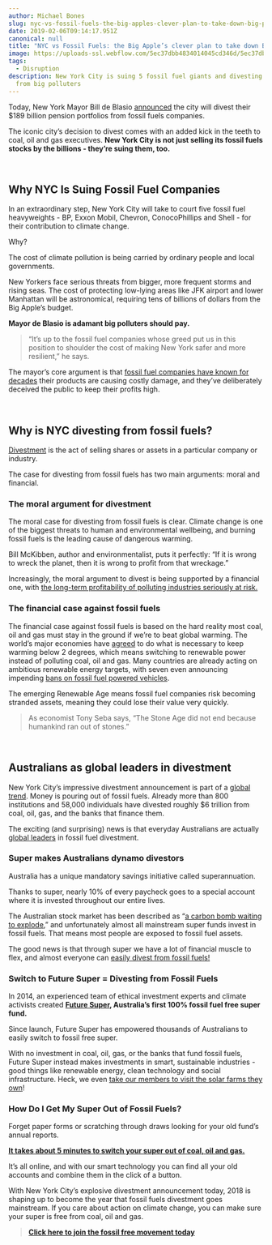```yaml
---
author: Michael Bones
slug: nyc-vs-fossil-fuels-the-big-apples-clever-plan-to-take-down-big-polluters
date: 2019-02-06T09:14:17.951Z
canonical: null
title: "NYC vs Fossil Fuels: the Big Apple’s clever plan to take down Big Polluters"
image: https://uploads-ssl.webflow.com/5ec37dbb4834014045cd346d/5ec37dbc4834017884cd3dbd_nyc%20(1).png
tags:
  - Disruption
description: New York City is suing 5 fossil fuel giants and divesting billions
  from big polluters
---
```

Today, New York Mayor Bill de Blasio [announced](https://www.theguardian.com/us-news/2018/jan/10/new-york-city-plans-to-divest-5bn-from-fossil-fuels-and-sue-oil-companies) the city will divest their $189 billion pension portfolios from fossil fuels companies.

The iconic city’s decision to divest comes with an added kick in the teeth to coal, oil and gas executives. **New York City is not just selling its fossil fuels stocks by the billions - they’re suing them, too.**

‍

## Why NYC Is Suing Fossil Fuel Companies

In an extraordinary step, New York City will take to court five fossil fuel heavyweights - BP, Exxon Mobil, Chevron, ConocoPhillips and Shell - for their contribution to climate change.

Why?

The cost of climate pollution is being carried by ordinary people and local governments.

New Yorkers face serious threats from bigger, more frequent storms and rising seas. The cost of protecting low-lying areas like JFK airport and lower Manhattan will be astronomical, requiring tens of billions of dollars from the Big Apple’s budget.

**Mayor de Blasio is adamant big polluters should pay.**

> “It’s up to the fossil fuel companies whose greed put us in this position to shoulder the cost of making New York safer and more resilient,” he says.

The mayor’s core argument is that [fossil fuel companies have known for decades](http://beta.latimes.com/business/la-fi-exxon-global-warming-20160120-story.html) their products are causing costly damage, and they’ve deliberately deceived the public to keep their profits high.

‍

## Why is NYC divesting from fossil fuels?

[Divestment](https://www.myfuturesuper.com.au/blog/the-climate-solution-millions-are-missing) is the act of selling shares or assets in a particular company or industry.

The case for divesting from fossil fuels has two main arguments: moral and financial.

### The moral argument for divestment

The moral case for divesting from fossil fuels is clear. Climate change is one of the biggest threats to human and environmental wellbeing, and burning fossil fuels is the leading cause of dangerous warming.

Bill McKibben, author and environmentalist, puts it perfectly: “If it is wrong to wreck the planet, then it is wrong to profit from that wreckage.”

Increasingly, the moral argument to divest is being supported by a financial one, with [the long-term profitability of polluting industries seriously at risk.](http://www.smh.com.au/business/banking-and-finance/climate-change-a-material-risk-for-the-financial-system-apra-20170217-guffhm.html)

### The financial case against fossil fuels

The financial case against fossil fuels is based on the hard reality most coal, oil and gas must stay in the ground if we’re to beat global warming. The world’s major economies have [agreed](http://unfccc.int/paris_agreement/items/9485.php) to do what is necessary to keep warming below 2 degrees, which means switching to renewable power instead of polluting coal, oil and gas. Many countries are already acting on ambitious renewable energy targets, with seven even announcing impending [bans on fossil fuel powered vehicles](https://futurism.com/these-7-countries-want-to-say-goodbye-to-fossil-fuel-based-cars/).

The emerging Renewable Age means fossil fuel companies risk becoming stranded assets, meaning they could lose their value very quickly.

> As economist Tony Seba says, “The Stone Age did not end because humankind ran out of stones.”

‍

## Australians as global leaders in divestment

New York City’s impressive divestment announcement is part of a [global trend](https://gofossilfree.org/divestment/commitments/). Money is pouring out of fossil fuels. Already more than 800 institutions and 58,000 individuals have divested roughly $6 trillion from coal, oil, gas, and the banks that finance them.

The exciting (and surprising) news is that everyday Australians are actually [global leaders](https://www.arabellaadvisors.com/wp-content/uploads/2016/12/Global_Divestment_Report_2016.pdf) in fossil fuel divestment.

### Super makes Australians dynamo divestors

Australia has a unique mandatory savings initiative called superannuation.

Thanks to super, nearly 10% of every paycheck goes to a special account where it is invested throughout our entire lives.

The Australian stock market has been described as “[a carbon bomb waiting to explode](http://reneweconomy.com.au/australian-stock-market-resembles-carbon-bomb-waiting-explode-83036/),” and unfortunately almost all mainstream super funds invest in fossil fuels. That means most people are exposed to fossil fuel assets.

The good news is that through super we have a lot of financial muscle to flex, and almost everyone can [easily divest from fossil fuels!](https://www.myfuturesuper.com.au/switch/go-fossil-free?utm_source=blog&utm_medium=website&utm_campaign=NYC%20vs%20Fossil%20Fuels&utm_content=)

### Switch to Future Super = Divesting from Fossil Fuels

In 2014, an experienced team of ethical investment experts and climate activists created **[Future Super](https://www.myfuturesuper.com.au/switch/go-fossil-free?utm_source=blog&utm_medium=website&utm_campaign=NYC%20vs%20Fossil%20Fuels&utm_content=), Australia’s first 100% fossil fuel free super fund.**

Since launch, Future Super has empowered thousands of Australians to easily switch to fossil free super.

With no investment in coal, oil, gas, or the banks that fund fossil fuels, Future Super instead makes investments in smart, sustainable industries - good things like renewable energy, clean technology and social infrastructure. Heck, we even [take our members to visit the solar farms they own](https://www.myfuturesuper.com.au/blog/solar-pilgrimage-seeing-your-super-power-in-action)!

### How Do I Get My Super Out of Fossil Fuels?

Forget paper forms or scratching through draws looking for your old fund’s annual reports.

**[It takes about 5 minutes to switch your super out of coal, oil and gas.](https://www.myfuturesuper.com.au/switch/go-fossil-free?utm_source=blog&utm_medium=website&utm_campaign=NYC%20vs%20Fossil%20Fuels&utm_content=)**

It’s all online, and with our smart technology you can find all your old accounts and combine them in the click of a button.

With New York City’s explosive divestment announcement today, 2018 is shaping up to become the year that fossil fuels divestment goes mainstream. If you care about action on climate change, you can make sure your super is free from coal, oil and gas.

> **[Click here to join the fossil free movement today](https://www.myfuturesuper.com.au/switch/go-fossil-free?utm_source=blog&utm_medium=website&utm_campaign=NYC%20vs%20Fossil%20Fuels&utm_content=)**